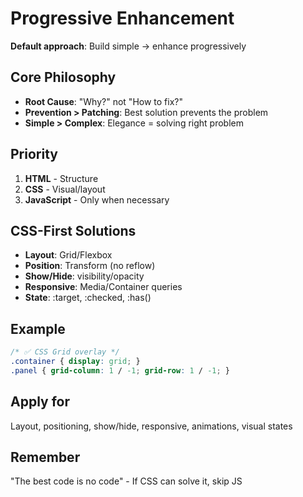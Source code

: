 # Progressive Enhancement

**Default approach**: Build simple → enhance progressively

## Core Philosophy

- **Root Cause**: "Why?" not "How to fix?"
- **Prevention > Patching**: Best solution prevents the problem
- **Simple > Complex**: Elegance = solving right problem

## Priority

1. **HTML** - Structure
2. **CSS** - Visual/layout
3. **JavaScript** - Only when necessary

## CSS-First Solutions

- **Layout**: Grid/Flexbox
- **Position**: Transform (no reflow)
- **Show/Hide**: visibility/opacity
- **Responsive**: Media/Container queries
- **State**: :target, :checked, :has()

## Example

```css
/* ✅ CSS Grid overlay */
.container { display: grid; }
.panel { grid-column: 1 / -1; grid-row: 1 / -1; }
```

## Apply for

Layout, positioning, show/hide, responsive, animations, visual states

## Remember

"The best code is no code" - If CSS can solve it, skip JS
